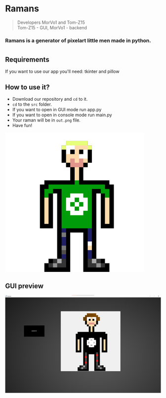 # Ramans
> Developers MorVo1 and Tom-Z15\
Tom-Z15 - GUI, MorVo1 - backend


### Ramans is a generator of pixelart little men made in python.
#

## Requirements
If you want to use our app you'll need: tkinter and pillow

## How to use it?
- Download our repository and `cd` to it.
- `cd` to the `src` folder.
- If you want to open in GUI mode run app.py
- If you want to open in console mode run main.py
- Your raman will be in `out.png` file. 
- Have fun!


![logo](logo.png)


## GUI preview
![preview](preview.png)